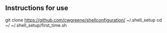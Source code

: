 ## Instructions for use
git clone https://github.com/cwgreene/shellconfiguration/ ~/.shell_setup
cd ~/
~/.shell_setup/first_time.sh